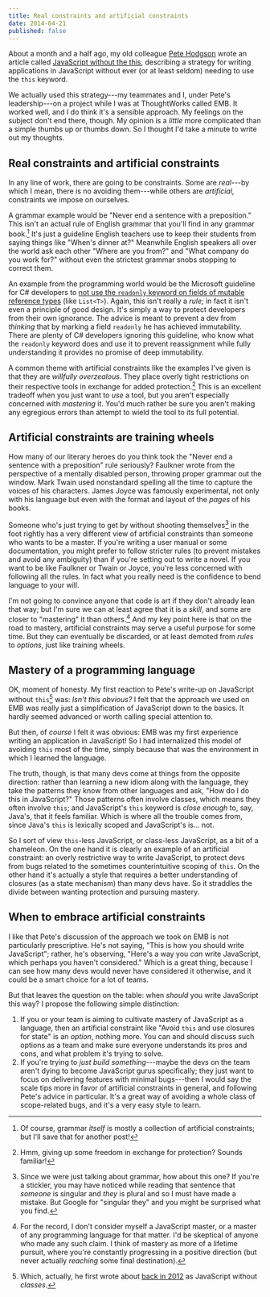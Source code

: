 ```yaml
---
title: Real constraints and artificial constraints
date: 2014-04-21
published: false
---
```


About a month and a half ago, my old colleague [Pete Hodgson](https://twitter.com/ph1) wrote an article called [JavaScript without the this](http://programming.oreilly.com/2014/03/javascript-without-the-this.html), describing a strategy for writing applications in JavaScript without ever (or at least seldom) needing to use the `this` keyword.

We actually used this strategy---my teammates and I, under Pete's leadership---on a project while I was at ThoughtWorks called EMB. It worked well, and I do think it's a sensible approach. My feelings on the subject don't end there, though. My opinion is a *little* more complicated than a simple thumbs up or thumbs down. So I thought I'd take a minute to write out my thoughts.

## Real constraints and artificial constraints

In any line of work, there are going to be constraints. Some are *real*---by which I mean, there is no avoiding them---while others are *artificial*, constraints we impose on ourselves.

A grammar example would be "Never end a sentence with a preposition." This isn't an actual rule of English grammar that you'll find in any grammar book.[^grammar-itself-is-artificial] It's just a guideline English teachers use to keep their students from saying things like "When's dinner at?" Meanwhile English speakers all over the world ask each other "Where are you from?" and "What company do you work for?" without even the strictest grammar snobs stopping to correct them.

An example from the programming world would be the Microsoft guideline for C# developers to [not use the `readonly` keyword on fields of mutable reference types](http://stackoverflow.com/questions/2804805) (like `List<T>`). Again, this isn't really a *rule*; in fact it isn't even a principle of good design. It's simply a way to protect developers from their own ignorance. The advice is meant to prevent a dev from *thinking* that by marking a field `readonly` he has achieved immutability. There are plenty of C# developers ignoring this guideline, who know what the `readonly` keyword does and use it to prevent reassignment while fully understanding it provides no promise of deep immutability.

A common theme with artificial constraints like the examples I've given is that they are *willfully overzealous*. They place overly tight restrictions on their respective tools in exchange for added protection.[^freedom-in-exchange-for-protection] This is an excellent tradeoff when you just want to *use* a tool, but you aren't especially concerned with *mastering* it. You'd much rather be sure you aren't making any egregious errors than attempt to wield the tool to its full potential.

## Artificial constraints are training wheels

How many of our literary heroes do you think took the "Never end a sentence with a preposition" rule seriously? Faulkner wrote from the perspective of a mentally disabled person, throwing proper grammar out the window. Mark Twain used nonstandard spelling all the time to capture the voices of his characters. James Joyce was famously experimental, not only with his language but even with the format and layout of the *pages* of his books.

Someone who's just trying to get by without shooting themselves[^singular-they] in the foot rightly has a very different view of artificial constraints than someone who wants to be a master. If you're writing a user manual or some documentation, you might prefer to follow stricter rules (to prevent mistakes and avoid any ambiguity) than if you're setting out to write a novel. If you want to be like Faulkner or Twain or Joyce, you're less concerned with following all the rules. In fact what you really need is the confidence to bend language to your will.

I'm not going to convince anyone that code is art if they don't already lean that way; but I'm sure we can at least agree that it is a *skill*, and some are closer to "mastering" it than others.[^closer-to-mastery] And my key point here is that on the road to mastery, artificial constraints may serve a useful purpose for some time. But they can eventually be discarded, or at least demoted from *rules* to *options*, just like training wheels.

## Mastery of a programming language

OK, moment of honesty. My first reaction to Pete's write-up on JavaScript without `this`[^class-less-javascript] was: *Isn't this obvious?* I felt that the approach we used on EMB was really just a simplification of JavaScript down to the basics. It hardly seemed advanced or worth calling special attention to.

But then, of *course* I felt it was obvious: EMB was my first experience writing an application in JavaScript! So I had internalized this model of avoiding `this` most of the time, simply because that was the environment in which I learned the language.

The truth, though, is that many devs come at things from the opposite direction: rather than learning a new idiom along with the language, they take the patterns they know from other languages and ask, "How do I do this in JavaScript?" Those patterns often involve classes, which means they often involve `this`; and JavaScript's `this` keyword is *close enough* to, say, Java's, that it feels familiar. Which is where all the trouble comes from, since Java's `this` is lexically scoped and JavaScript's is... not.

So I sort of view `this`-less JavaScript, or class-less JavaScript, as a bit of a chameleon. On the one hand it is clearly an example of an artificial constraint: an overly restrictive way to write JavaScript, to protect devs from bugs related to the sometimes counterintuitive scoping of `this`. On the other hand it's actually a style that requires a better understanding of closures (as a state mechanism) than many devs have. So it straddles the divide between wanting protection and pursuing mastery.

## When to embrace artificial constraints

I like that Pete's discussion of the approach we took on EMB is not particularly prescriptive. He's not saying, "This is how you should write JavaScript"; rather, he's observing, "Here's a way you *can* write JavaScript, which perhaps you haven't considered." Which is a great thing, because I can see how many devs would never have considered it otherwise, and it could be a smart choice for a lot of teams.

But that leaves the question on the table: when *should* you write JavaScript this way? I propose the following simple distinction:

1. If you or your team is aiming to cultivate mastery of JavaScript as a language, then an artificial constraint like "Avoid `this` and use closures for state" is an *option*, nothing more. You can and should discuss such options as a team and make sure everyone understands its pros and cons, and what problem it's trying to solve.
2. If you're trying to *just build something*---maybe the devs on the team aren't dying to become JavaScript gurus specifically; they just want to focus on delivering features with minimal bugs---then I would say the scale tips more in favor of artificial constraints in general, and following Pete's advice in particular. It's a great way of avoiding a whole class of scope-related bugs, and it's a very easy style to learn.

[^grammar-itself-is-artificial]: Of course, grammar *itself* is mostly a collection of artificial constraints; but I'll save that for another post!

[^freedom-in-exchange-for-protection]: Hmm, giving up some freedom in exchange for protection? Sounds familiar!

[^singular-they]: Since we were just talking about grammar, how about this one? If you're a stickler, you may have noticed while reading that sentence that *someone* is singular and *they* is plural and so I must have made a mistake. But Google for "singular they" and you might be surprised what you find.

[^closer-to-mastery]: For the record, I don't consider myself a JavaScript master, or a master of any programming language for that matter. I'd be skeptical of anyone who made any such claim. I think of mastery as more of a lifetime pursuit, where you're constantly progressing in a positive direction (but never actually *reaching* some final destination).

[^class-less-javascript]: Which, actually, he first wrote about [back in 2012](http://blog.thepete.net/blog/2012/02/06/class-less-javascript/) as JavaScript without *classes*.
